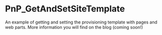 # PnP_GetAndSetSiteTemplate
An example of getting and setting the provisioning template with pages and web parts. More information you will find on the blog (coming soon!)
